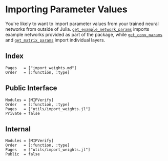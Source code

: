 # Importing Parameter Values
You're likely to want to import parameter values from your trained neural networks from
outside of Julia. [`get_example_network_params`](@ref) imports example networks
provided as part of the package, while [`get_conv_params`](@ref) and
[`get_matrix_params`](@ref) import individual layers.

## Index
```@index
Pages   = ["import_weights.md"]
Order   = [:function, :type]
```

## Public Interface
```@autodocs
Modules = [MIPVerify]
Order   = [:function, :type]
Pages   = ["utils/import_weights.jl"]
Private = false
```

## Internal
```@autodocs
Modules = [MIPVerify]
Order   = [:function, :type]
Pages   = ["utils/import_weights.jl"]
Public  = false
```
